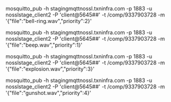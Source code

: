 mosquitto_pub -h stagingmqttnossl.txninfra.com -p 1883 -u nosslstage_client2 -P 'client@5645##' -t /comp/9337903728 -m '{"file":"bell-ring.wav","priority":2}'

mosquitto_pub -h stagingmqttnossl.txninfra.com -p 1883 -u nosslstage_client2 -P 'client@5645##' -t /comp/9337903728 -m '{"file":"beep.wav","priority":1}'

mosquitto_pub -h stagingmqttnossl.txninfra.com -p 1883 -u nosslstage_client2 -P 'client@5645##' -t /comp/9337903728 -m '{"file":"explosion.wav","priority":3}'

mosquitto_pub -h stagingmqttnossl.txninfra.com -p 1883 -u nosslstage_client2 -P 'client@5645##' -t /comp/9337903728 -m '{"file":"gunshot.wav","priority":4}'
